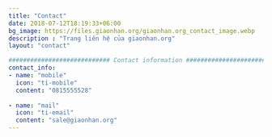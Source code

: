 ```yaml
---
title: "Contact"
date: 2018-07-12T18:19:33+06:00
bg_image: https://files.giaonhan.org/giaonhan.org_contact_image.webp
description : "Trang liên hệ của giaonhan.org"
layout: "contact"

############################ Contact information ############################
contact_info:
- name: "mobile"
  icon: "ti-mobile"
  content: "0815555528"
  
- name: "mail"
  icon: "ti-email"
  content: "sale@giaonhan.org"
---
```

